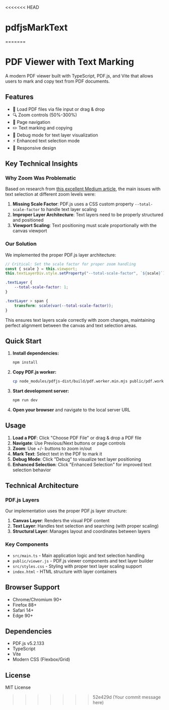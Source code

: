 <<<<<<< HEAD
# pdfjsMarkText
=======
# PDF Viewer with Text Marking

A modern PDF viewer built with TypeScript, PDF.js, and Vite that allows users to mark and copy text from PDF documents.

## Features

- 📄 Load PDF files via file input or drag & drop
- 🔍 Zoom controls (50%-300%)
- 📖 Page navigation
- ✏️ Text marking and copying
- 🎯 Debug mode for text layer visualization
- ⚡ Enhanced text selection mode
- 📱 Responsive design

## Key Technical Insights

### Why Zoom Was Problematic

Based on research from [this excellent Medium article](https://medium.com/@9haroon_dev/understanding-pdf-js-layers-and-how-to-use-them-in-react-js-6e761d796c2f), the main issues with text selection at different zoom levels were:

1. **Missing Scale Factor**: PDF.js uses a CSS custom property `--total-scale-factor` to handle text layer scaling
2. **Improper Layer Architecture**: Text layers need to be properly structured and positioned
3. **Viewport Scaling**: Text positioning must scale proportionally with the canvas viewport

### Our Solution

We implemented the proper PDF.js layer architecture:

```javascript
// Critical: Set the scale factor for proper zoom handling
const { scale } = this.viewport;
this.textLayerDiv.style.setProperty("--total-scale-factor", `${scale}`);
```

```css
.textLayer {
    --total-scale-factor: 1;
}

.textLayer > span {
    transform: scale(var(--total-scale-factor));
}
```

This ensures text layers scale correctly with zoom changes, maintaining perfect alignment between the canvas and text selection areas.

## Quick Start

1. **Install dependencies:**
   ```bash
   npm install
   ```

2. **Copy PDF.js worker:**
   ```bash
   cp node_modules/pdfjs-dist/build/pdf.worker.min.mjs public/pdf.worker.min.js
   ```

3. **Start development server:**
   ```bash
   npm run dev
   ```

4. **Open your browser** and navigate to the local server URL

## Usage

1. **Load a PDF**: Click "Choose PDF File" or drag & drop a PDF file
2. **Navigate**: Use Previous/Next buttons or page controls
3. **Zoom**: Use +/- buttons to zoom in/out
4. **Mark Text**: Select text in the PDF to mark it
5. **Debug Mode**: Click "Debug" to visualize text layer positioning
6. **Enhanced Selection**: Click "Enhanced Selection" for improved text selection behavior

## Technical Architecture

### PDF.js Layers

Our implementation uses the proper PDF.js layer structure:

1. **Canvas Layer**: Renders the visual PDF content
2. **Text Layer**: Handles text selection and searching (with proper scaling)
3. **Structural Layer**: Manages layout and coordinates between layers

### Key Components

- `src/main.ts` - Main application logic and text selection handling
- `public/viewer.js` - PDF.js viewer components and text layer builder
- `src/styles.css` - Styling with proper text layer scaling support
- `index.html` - HTML structure with layer containers

## Browser Support

- Chrome/Chromium 90+
- Firefox 88+
- Safari 14+
- Edge 90+

## Dependencies

- PDF.js v5.2.133
- TypeScript
- Vite
- Modern CSS (Flexbox/Grid)

## License

MIT License 
>>>>>>> 52e429d (Your commit message here)
